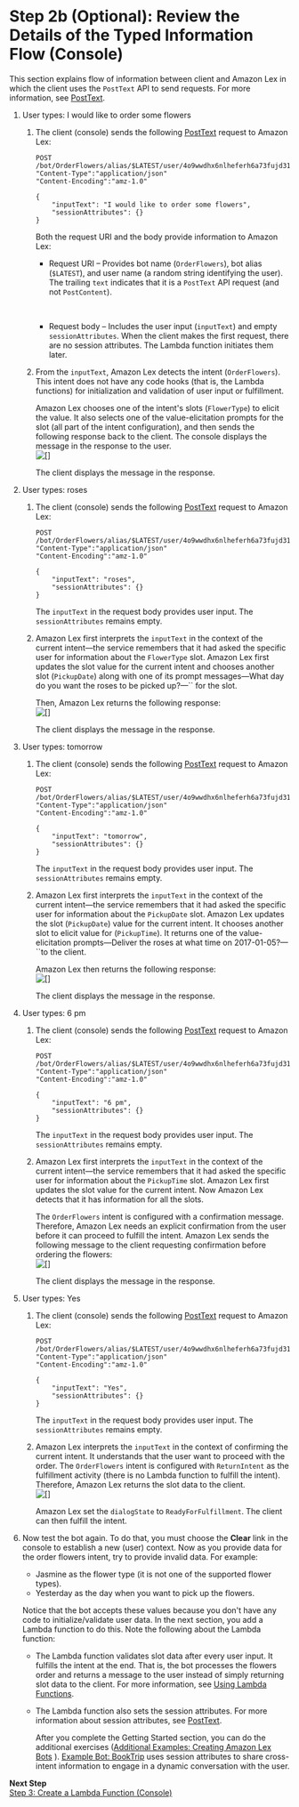 # Step 2b \(Optional\): Review the Details of the Typed Information Flow \(Console\)<a name="gs-bp-details-part1"></a>

This section explains flow of information between client and Amazon Lex in which the client uses the `PostText` API to send requests\. For more information, see [PostText](API_runtime_PostText.md)\. 

1. User types: I would like to order some flowers

   1. The client \(console\) sends the following [PostText](API_runtime_PostText.md) request to Amazon Lex: 

      ```
      POST /bot/OrderFlowers/alias/$LATEST/user/4o9wwdhx6nlheferh6a73fujd3118f5w/text
      "Content-Type":"application/json"
      "Content-Encoding":"amz-1.0"
      
      {
          "inputText": "I would like to order some flowers",
          "sessionAttributes": {}
      }
      ```

      Both the request URI and the body provide information to Amazon Lex:
      + Request URI – Provides bot name \(`OrderFlowers`\), bot alias \(`$LATEST`\), and user name \(a random string identifying the user\)\. The trailing `text` indicates that it is a `PostText` API request \(and not `PostContent`\)\.

         
      + Request body – Includes the user input \(`inputText`\) and empty `sessionAttributes`\. When the client makes the first request, there are no session attributes\. The Lambda function initiates them later\.

   1. From the `inputText`, Amazon Lex detects the intent \(`OrderFlowers`\)\. This intent does not have any code hooks \(that is, the Lambda functions\) for initialization and validation of user input or fulfillment\. 

      Amazon Lex chooses one of the intent's slots \(`FlowerType`\) to elicit the value\. It also selects one of the value\-elicitation prompts for the slot \(all part of the intent configuration\), and then sends the following response back to the client\. The console displays the message in the response to the user\.  
![\[\]](http://docs.aws.amazon.com/lex/latest/dg/images/gs-1-details-10.png)

      The client displays the message in the response\.

1. User types: roses

   1. The client \(console\) sends the following [PostText](API_runtime_PostText.md) request to Amazon Lex: 

      ```
      POST /bot/OrderFlowers/alias/$LATEST/user/4o9wwdhx6nlheferh6a73fujd3118f5w/text
      "Content-Type":"application/json"
      "Content-Encoding":"amz-1.0"
      
      {
          "inputText": "roses",
          "sessionAttributes": {}
      }
      ```

      The `inputText` in the request body provides user input\. The `sessionAttributes` remains empty\.

   1. Amazon Lex first interprets the `inputText` in the context of the current intent—the service remembers that it had asked the specific user for information about the `FlowerType` slot\. Amazon Lex first updates the slot value for the current intent and chooses another slot \(`PickupDate`\) along with one of its prompt messages—What day do you want the roses to be picked up?—`` for the slot\.

      Then, Amazon Lex returns the following response:  
![\[\]](http://docs.aws.amazon.com/lex/latest/dg/images/gs-1-details-20.png)

      The client displays the message in the response\.

1. User types: tomorrow

   1. The client \(console\) sends the following [PostText](API_runtime_PostText.md) request to Amazon Lex: 

      ```
      POST /bot/OrderFlowers/alias/$LATEST/user/4o9wwdhx6nlheferh6a73fujd3118f5w/text
      "Content-Type":"application/json"
      "Content-Encoding":"amz-1.0"
      
      {
          "inputText": "tomorrow",
          "sessionAttributes": {}
      }
      ```

      The `inputText` in the request body provides user input\. The `sessionAttributes` remains empty\.

   1. Amazon Lex first interprets the `inputText` in the context of the current intent—the service remembers that it had asked the specific user for information about the `PickupDate` slot\. Amazon Lex updates the slot \(`PickupDate`\) value for the current intent\. It chooses another slot to elicit value for \(`PickupTime`\)\. It returns one of the value\-elicitation prompts—Deliver the roses at what time on 2017\-01\-05?—``to the client\.

      Amazon Lex then returns the following response:  
![\[\]](http://docs.aws.amazon.com/lex/latest/dg/images/gs-1-details-30.png)

      The client displays the message in the response\.

1. User types: 6 pm

   1. The client \(console\) sends the following [PostText](API_runtime_PostText.md) request to Amazon Lex: 

      ```
      POST /bot/OrderFlowers/alias/$LATEST/user/4o9wwdhx6nlheferh6a73fujd3118f5w/text
      "Content-Type":"application/json"
      "Content-Encoding":"amz-1.0"
      
      {
          "inputText": "6 pm",
          "sessionAttributes": {}
      }
      ```

      The `inputText` in the request body provides user input\. The `sessionAttributes` remains empty\.

   1. Amazon Lex first interprets the `inputText` in the context of the current intent—the service remembers that it had asked the specific user for information about the `PickupTime` slot\. Amazon Lex first updates the slot value for the current intent\. Now Amazon Lex detects that it has information for all the slots\. 

      The `OrderFlowers` intent is configured with a confirmation message\. Therefore, Amazon Lex needs an explicit confirmation from the user before it can proceed to fulfill the intent\. Amazon Lex sends the following message to the client requesting confirmation before ordering the flowers:  
![\[\]](http://docs.aws.amazon.com/lex/latest/dg/images/gs-1-details-40.png)

      The client displays the message in the response\.

1. User types: Yes

   1. The client \(console\) sends the following [PostText](API_runtime_PostText.md) request to Amazon Lex: 

      ```
      POST /bot/OrderFlowers/alias/$LATEST/user/4o9wwdhx6nlheferh6a73fujd3118f5w/text
      "Content-Type":"application/json"
      "Content-Encoding":"amz-1.0"
      
      {
          "inputText": "Yes",
          "sessionAttributes": {}
      }
      ```

      The `inputText` in the request body provides user input\. The `sessionAttributes` remains empty\.

   1. Amazon Lex interprets the `inputText` in the context of confirming the current intent\. It understands that the user want to proceed with the order\. The `OrderFlowers` intent is configured with `ReturnIntent` as the fulfillment activity \(there is no Lambda function to fulfill the intent\)\. Therefore, Amazon Lex returns the slot data to the client\.   
![\[\]](http://docs.aws.amazon.com/lex/latest/dg/images/gs-1-details-50.png)

      Amazon Lex set the `dialogState` to `ReadyForFulfillment`\. The client can then fulfill the intent\.

1. Now test the bot again\. To do that, you must choose the **Clear** link in the console to establish a new \(user\) context\. Now as you provide data for the order flowers intent, try to provide invalid data\. For example: 
   + Jasmine as the flower type \(it is not one of the supported flower types\)\.
   + Yesterday as the day when you want to pick up the flowers\.

   Notice that the bot accepts these values because you don't have any code to initialize/validate user data\. In the next section, you add a Lambda function to do this\. Note the following about the Lambda function:
   + The Lambda function validates slot data after every user input\. It fulfills the intent at the end\. That is, the bot processes the flowers order and returns a message to the user instead of simply returning slot data to the client\. For more information, see [Using Lambda Functions](using-lambda.md)\.
   + The Lambda function also sets the session attributes\. For more information about session attributes, see [PostText](API_runtime_PostText.md)\. 

      After you complete the Getting Started section, you can do the additional exercises \([Additional Examples: Creating Amazon Lex Bots](additional-exercises.md) \)\. [Example Bot: BookTrip](ex-book-trip.md) uses session attributes to share cross\-intent information to engage in a dynamic conversation with the user\.

**Next Step**  
[Step 3: Create a Lambda Function \(Console\)](gs-bp-create-lambda-function.md)